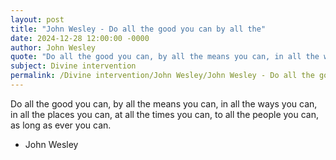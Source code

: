 ```yaml
---
layout: post
title: "John Wesley - Do all the good you can by all the"
date: 2024-12-28 12:00:00 -0000
author: John Wesley
quote: "Do all the good you can, by all the means you can, in all the ways you can, in all the places you can, at all the times you can, to all the people you can, as long as ever you can."
subject: Divine intervention
permalink: /Divine intervention/John Wesley/John Wesley - Do all the good you can by all the
---
```


Do all the good you can, by all the means you can, in all the ways you can, in all the places you can, at all the times you can, to all the people you can, as long as ever you can.

- John Wesley

